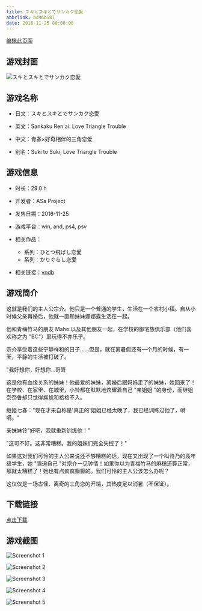 ```yaml
---
title: スキとスキとでサンカク恋愛
abbrlink: bd96b587
date: 2016-11-25 00:00:00
---
```

[编辑此页面](https://github.com/ACG-3/ADV3-source/blob/main/source/_posts/%E3%82%B9%E3%82%AD%E3%81%A8%E3%82%B9%E3%82%AD%E3%81%A8%E3%81%A7%E3%82%B5%E3%83%B3%E3%82%AB%E3%82%AF%E6%81%8B%E6%84%9B.md)

## 游戏封面

![スキとスキとでサンカク恋愛](https://pan.timero.xyz/d/onedrive/img_lib_001/%E3%82%B9%E3%82%AD%E3%81%A8%E3%82%B9%E3%82%AD%E3%81%A8%E3%81%A7%E3%82%B5%E3%83%B3%E3%82%AB%E3%82%AF%E6%81%8B%E6%84%9B_cover.avif)


## 游戏名称

- 日文：スキとスキとでサンカク恋愛
- 英文：Sankaku Ren'ai: Love Triangle Trouble
- 中文：青春×好奇相伴的三角恋爱

- 别名：Suki to Suki, Love Triangle Trouble


## 游戏信息

- 时长：29.0 h
- 开发者：ASa Project
- 发售日期：2016-11-25
- 游戏平台：win, and, ps4, psv
- 相关作品：
   - 系列：ひとつ飛ばし恋愛
   - 系列：かりぐらし恋愛

- 相关链接：[vndb](https://vndb.org/v19444)


## 游戏简介

这就是我们的主人公宗介。他只是一个普通的学生，生活在一个农村小镇。自从小时候父亲再婚后，他就一直和妹妹娜娜露生活在一起。

他和青梅竹马的朋友 Maho 以及其他朋友一起，在学校的御宅族俱乐部（他们喜欢称之为 "BC"）里玩得不亦乐乎。

宗介享受着这些宁静祥和的日子......但是，就在离暑假还有一个月的时候，有一天，平静的生活被打破了。

"我好想你，好想你...哥哥

这是他有血缘关系的妹妹！他最爱的妹妹，离婚后跟妈妈走了的妹妹，她回来了！在学校、在家里、在城里，小铃都在默默地炫耀着自己 "亲姐姐 "的身份，而继姐奈奈鲁却只觉得尴尬和格格不入。

继姐七春："现在才来自称是'真正的'姐姐已经太晚了，我已经训练过他了，嗬嗬。"

亲妹妹铃"好吧，我就重新训练他！"

"这可不好。这非常糟糕。我的姐妹们完全失控了！"

如果这对我们可怜的主人公来说还不够糟糕的话，现在又出现了一个叫诗乃的高年级学生，她 "强迫自己 "对宗介一见钟情！如果你以为青梅竹马的麻穗还算正常，那就太糟糕了！她也有点疯疯癫癫的。我们可怜的主人公该怎么办呢？

这仅仅是一场古怪、离奇的三角恋的开端，其热度足以消暑（不保证）。




## 下载链接

[点击下载](https://pan.timero.xyz/onedrive/adv_lib_001/%E3%82%B9%E3%82%AD%E3%81%A8%E3%82%B9%E3%82%AD%E3%81%A8%E3%81%A7%E3%82%B5%E3%83%B3%E3%82%AB%E3%82%AF%E6%81%8B%E6%84%9B)


## 游戏截图


![Screenshot 1](https://pan.timero.xyz/d/onedrive/img_lib_001/%E3%82%B9%E3%82%AD%E3%81%A8%E3%82%B9%E3%82%AD%E3%81%A8%E3%81%A7%E3%82%B5%E3%83%B3%E3%82%AB%E3%82%AF%E6%81%8B%E6%84%9B_Screenshot_1.avif)

![Screenshot 2](https://pan.timero.xyz/d/onedrive/img_lib_001/%E3%82%B9%E3%82%AD%E3%81%A8%E3%82%B9%E3%82%AD%E3%81%A8%E3%81%A7%E3%82%B5%E3%83%B3%E3%82%AB%E3%82%AF%E6%81%8B%E6%84%9B_Screenshot_2.avif)

![Screenshot 3](https://pan.timero.xyz/d/onedrive/img_lib_001/%E3%82%B9%E3%82%AD%E3%81%A8%E3%82%B9%E3%82%AD%E3%81%A8%E3%81%A7%E3%82%B5%E3%83%B3%E3%82%AB%E3%82%AF%E6%81%8B%E6%84%9B_Screenshot_3.avif)

![Screenshot 4](https://pan.timero.xyz/d/onedrive/img_lib_001/%E3%82%B9%E3%82%AD%E3%81%A8%E3%82%B9%E3%82%AD%E3%81%A8%E3%81%A7%E3%82%B5%E3%83%B3%E3%82%AB%E3%82%AF%E6%81%8B%E6%84%9B_Screenshot_4.avif)

![Screenshot 5](https://pan.timero.xyz/d/onedrive/img_lib_001/%E3%82%B9%E3%82%AD%E3%81%A8%E3%82%B9%E3%82%AD%E3%81%A8%E3%81%A7%E3%82%B5%E3%83%B3%E3%82%AB%E3%82%AF%E6%81%8B%E6%84%9B_Screenshot_5.avif)

